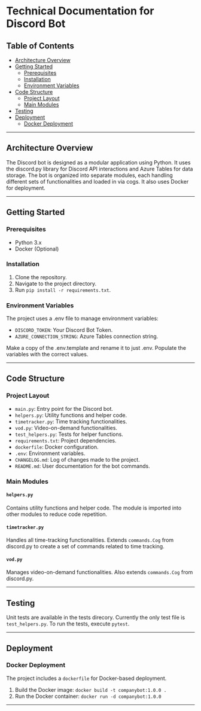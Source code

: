 # Technical Documentation for Discord Bot

## Table of Contents

- [Architecture Overview](#architecture-overview)
- [Getting Started](#getting-started)
  - [Prerequisites](#prerequisites)
  - [Installation](#installation)
  - [Environment Variables](#environment-variables)
- [Code Structure](#code-structure)
  - [Project Layout](#project-layout)
  - [Main Modules](#main-modules)
- [Testing](#testing)
- [Deployment](#deployment)
  - [Docker Deployment](#docker-deployment)

---

## Architecture Overview

The Discord bot is designed as a modular application using Python. It uses the discord.py library for Discord API interactions and Azure Tables for data storage. The bot is organized into separate modules, each handling different sets of functionalities and loaded in via cogs. It also uses Docker for deployment.

---

## Getting Started

### Prerequisites

- Python 3.x
- Docker (Optional)

### Installation

1. Clone the repository.
2. Navigate to the project directory.
3. Run `pip install -r requirements.txt`.

### Environment Variables

The project uses a .env file to manage environment variables:

- `DISCORD_TOKEN`: Your Discord Bot Token.
- `AZURE_CONNECTION_STRING`: Azure Tables connection string.

Make a copy of the .env.template and rename it to just .env. Populate the variables with the correct values.

---

## Code Structure

### Project Layout

- `main.py`: Entry point for the Discord bot.
- `helpers.py`: Utility functions and helper code.
- `timetracker.py`: Time tracking functionalities.
- `vod.py`: Video-on-demand functionalities.
- `test_helpers.py`: Tests for helper functions.
- `requirements.txt`: Project dependencies.
- `dockerfile`: Docker configuration.
- `.env`: Environment variables.
- `CHANGELOG.md`: Log of changes made to the project.
- `README.md`: User documentation for the bot commands.

### Main Modules

#### `helpers.py`

Contains utility functions and helper code. The module is imported into other modules to reduce code repetition.

#### `timetracker.py`

Handles all time-tracking functionalities. Extends `commands.Cog` from discord.py to create a set of commands related to time tracking.

#### `vod.py`

Manages video-on-demand functionalities. Also extends `commands.Cog` from discord.py.

---

## Testing

Unit tests are available in the tests direcory. Currently the only test file is `test_helpers.py`. To run the tests, execute `pytest`.

---

## Deployment

### Docker Deployment

The project includes a `dockerfile` for Docker-based deployment.

1. Build the Docker image: `docker build -t companybot:1.0.0 .`
2. Run the Docker container: `docker run -d companybot:1.0.0`

---

